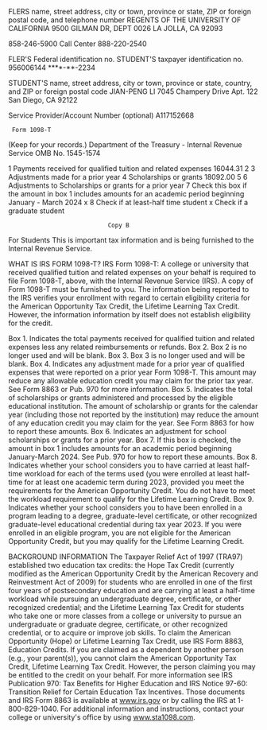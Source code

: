 FLERS name, street address, city or town, province or state, ZIP or foreign postal code, and telephone number
REGENTS OF THE UNIVERSITY OF CALIFORNIA
9500 GILMAN DR, DEPT 0026
LA JOLLA, CA 92093

858-246-5900  Call Center 888-220-2540

FLER'S Federal identification no.    STUDENT'S taxpayer identification no.
956006144                         ****-**-2234

STUDENT'S name, street address, city or town, province or state, country, and ZIP or foreign postal code
JIAN-PENG LI
7045 Champery Drive
Apt. 122
San Diego, CA 92122

Service Provider/Account Number (optional)
A117152668

     Form 1098-T
(Keep for your records.)                     Department of the Treasury - Internal Revenue Service
OMB No. 1545-1574

1  Payments received for qualified tuition and related expenses          16044.31
2
3  Adjustments made for a prior year
4  Scholarships or grants                                         18092.00
5
6  Adjustments to Scholarships or grants for a prior year
7  Check this box if the amount in box 1 includes amounts for an academic period beginning January - March 2024
   x
8  Check if at least-half time student                x     Check if a graduate student

                                Copy B
For Students
This is important tax information and is being furnished to the Internal Revenue Service.

WHAT IS IRS FORM 1098-T?
IRS Form 1098-T: A college or university that received qualified tuition and related expenses on your behalf is required to file Form 1098-T, above, with the Internal Revenue Service (IRS). A copy of Form 1098-T must be furnished to you. The information being reported to the IRS verifies your enrollment with regard to certain eligibility criteria for the American Opportunity Tax Credit, the Lifetime Learning Tax Credit. However, the information information by itself does not establish eligibility for the credit.

Box 1.    Indicates the total payments received for qualified tuition and related expenses less any related reimbursements or refunds. 
Box 2.    Box 2 is no longer used and will be blank. 
Box 3.    Box 3 is no longer used and will be blank. 
Box 4.    Indicates any adjustment made for a prior year of qualified expenses that were reported on a prior year Form 1098-T. This amount may reduce any allowable education credit you may claim for the prior tax year. See Form 8863 or Pub. 970 for more information.
Box 5.    Indicates the total of scholarships or grants administered and processed by the eligible educational institution. The amount of scholarship or grants for the calendar year (including those not reported by the institution) may reduce the amount of any education credit you may claim for the year. See Form 8863 for how to report these amounts.
Box 6.    Indicates an adjustment for school scholarships or grants for a prior year.
Box 7.    If this box is checked, the amount in box 1 includes amounts for an academic period beginning January-March 2024. See Pub. 970 for how to report these amounts.
Box 8.    Indicates whether your school considers you to have carried at least half-time workload for each of the terms used (you were enrolled at least half-time for at least one academic term during 2023, provided you meet the requirements for the American Opportunity Credit. You do not have to meet the workload requirement to qualify for the Lifetime Learning Credit.
Box 9.    Indicates whether your school considers you to have been enrolled in a program leading to a degree, graduate-level certificate, or other recognized graduate-level educational credential during tax year 2023. If you were enrolled in an eligible program, you are not eligible for the American Opportunity Credit, but you may qualify for the Lifetime Learning Credit.

BACKGROUND INFORMATION
The Taxpayer Relief Act of 1997 (TRA97) established two education tax credits: the Hope Tax Credit (currently modified as the American Opportunity Credit by the American Recovery and Reinvestment Act of 2009) for students who are enrolled in one of the first four years of postsecondary education and are carrying at least a half-time workload while pursuing an undergraduate degree, certificate, or other recognized credential; and the Lifetime Learning Tax Credit for students who take one or more classes from a college or university to pursue an undergraduate or graduate degree, certificate, or other recognized credential, or to acquire or improve job skills.
To claim the American Opportunity (Hope) or Lifetime Learning Tax Credit, use IRS Form 8863, Education Credits. If you are claimed as a dependent by another person (e.g., your parent(s)), you cannot claim the American Opportunity Tax Credit, Lifetime Learning Tax Credit. However, the person claiming you may be entitled to the credit on your behalf. For more information see IRS Publication 970: Tax Benefits for Higher Education and IRS Notice 97-60: Transition Relief for Certain Education Tax Incentives. Those documents and IRS Form 8863 is available at www.irs.gov or by calling the IRS at 1-800-829-1040. For additional information and instructions, contact your college or university's office by using www.sta1098.com.